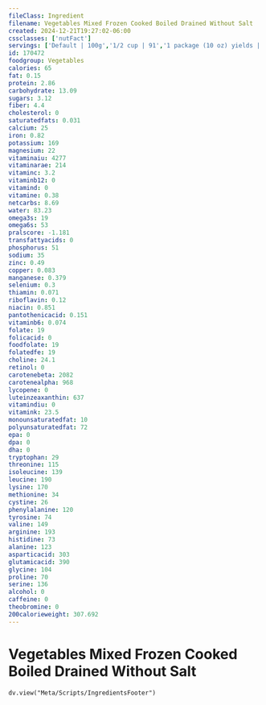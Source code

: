 ```yaml
---
fileClass: Ingredient
filename: Vegetables Mixed Frozen Cooked Boiled Drained Without Salt
created: 2024-12-21T19:27:02-06:00
cssclasses: ['nutFact']
servings: ['Default | 100g','1/2 cup | 91','1 package (10 oz) yields | 275']
id: 170472
foodgroup: Vegetables
calories: 65
fat: 0.15
protein: 2.86
carbohydrate: 13.09
sugars: 3.12
fiber: 4.4
cholesterol: 0
saturatedfats: 0.031
calcium: 25
iron: 0.82
potassium: 169
magnesium: 22
vitaminaiu: 4277
vitaminarae: 214
vitaminc: 3.2
vitaminb12: 0
vitamind: 0
vitamine: 0.38
netcarbs: 8.69
water: 83.23
omega3s: 19
omega6s: 53
pralscore: -1.181
transfattyacids: 0
phosphorus: 51
sodium: 35
zinc: 0.49
copper: 0.083
manganese: 0.379
selenium: 0.3
thiamin: 0.071
riboflavin: 0.12
niacin: 0.851
pantothenicacid: 0.151
vitaminb6: 0.074
folate: 19
folicacid: 0
foodfolate: 19
folatedfe: 19
choline: 24.1
retinol: 0
carotenebeta: 2082
carotenealpha: 968
lycopene: 0
luteinzeaxanthin: 637
vitamindiu: 0
vitamink: 23.5
monounsaturatedfat: 10
polyunsaturatedfat: 72
epa: 0
dpa: 0
dha: 0
tryptophan: 29
threonine: 115
isoleucine: 139
leucine: 190
lysine: 170
methionine: 34
cystine: 26
phenylalanine: 120
tyrosine: 74
valine: 149
arginine: 193
histidine: 73
alanine: 123
asparticacid: 303
glutamicacid: 390
glycine: 104
proline: 70
serine: 136
alcohol: 0
caffeine: 0
theobromine: 0
200calorieweight: 307.692
---
```


# Vegetables Mixed Frozen Cooked Boiled Drained Without Salt

```dataviewjs
dv.view("Meta/Scripts/IngredientsFooter")
```